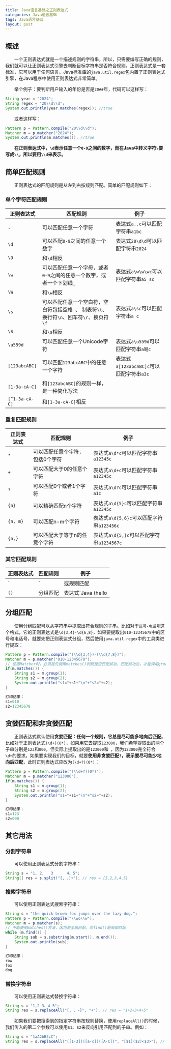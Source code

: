 ```yaml
---
title: Java语言基础之正则表达式
categories: Java语言基础
tags: Java语言基础
layout: post
---
```




## 概述

　　一个正则表达式就是一个描述规则的字符串，所以，只需要编写正确的规则，我们就可以让正则表达式引擎去判断目标字符串是否符合规则。正则表达式是一套标准，它可以用于任何语言。Java标准库的`java.util.regex`包内置了正则表达式引擎，在Java程序中使用正则表达式非常简单。

　　举个例子：要判断用户输入的年份是否是`20##`年，代码可以这样写：

```java
String year = "2024";
String regex = "20\\d\\d";
System.out.println(year.matches(regex)); //true
```

　　或者这样写：

```java
Pattern p = Pattern.compile("20\\d\\d");
Matcher m = p.matcher("2024");
System.out.println(m.matches()); //true
```

　　**在正则表达式中，`\d`表示任意一个`0-9`之间的数字，而在Java中转义字符`\`要写成`\\`，所以要用`\\d`来表示。**

## 简单匹配规则

　　正则表达式的匹配规则是从左到右按规则匹配。简单的匹配规则如下：

### 单个字符匹配规则

| 正则表达式     | 匹配规则                                                     | 例子                                     |
| -------------- | ------------------------------------------------------------ | ---------------------------------------- |
| `.`            | 可以匹配任意一个字符                                         | 表达式`a..c`可以匹配字符串`a1bc`         |
| `\d`           | 可以匹配`0-9`之间的任意一个数字                              | 表达式`20\d\d`可以匹配字符串`2024`       |
| `\D`           | 和`\d`相反                                                   |                                          |
| `\w`           | 可以匹配任意一个字母，或者`0-9`之间的任意一个数字，或者一个下划线`_` | 表达式`a\w\w\wc`可以匹配字符串`a5_sc`    |
| `\W`           | 和`\w`相反                                                   |                                          |
| `\s`           | 可以匹配任意一个空白符，空白符包括空格` `、 制表符`\t`、换行符`\n`、回车符`\r`、换页符`\f` | 表达式`a\sc`可以匹配字符串`a c`          |
| `\S`           | 和`\s`相反                                                   |                                          |
| `\u559d`       | 可以匹配任意一个Unicode字符                                  | 表达式`a\u559d`可以匹配字符串`a喝c`      |
| `[123abcABC]`  | 可以匹配`123abcABC`中的任意一个字符                          | 表达式`a[123abcABC]c`可以匹配字符串`a3c` |
| `[1-3a-cA-C]`  | 和`[123abcABC]`的规则一样，是一种简化写法                    |                                          |
| `[^1-3a-cA-C]` | 和`[1-3a-cA-C]`相反                                          |                                          |

### 重复匹配规则

| 正则表达式 | 匹配规则                        | 例子                                      |
| ---------- | ------------------------------- | ----------------------------------------- |
| `*`        | 可以匹配任意个字符，包括0个字符 | 表达式`a\d*c`可以匹配字符串`a12345c`      |
| `+`        | 可以匹配大于0的任意个字符       | 表达式`a\d+c`可以匹配字符串`a12345c`      |
| `?`        | 可以匹配0个或者1个字符          | 表达式`a\d?c`可以匹配字符串`a1c`          |
| `{n}`      | 可以精确匹配n个字符             | 表达式`a\d{5}c`可以匹配字符串`a12345c`    |
| `{n, m}`   | 可以匹配n-m个字符               | 表达式`a\d{5,6}c`可以匹配字符串`a123456c` |
| `{n,}`     | 可以匹配大于等于n的任意个字符   | 表达式`a\d{5,}c`可以匹配字符串`a1234567c` |

### 其它匹配规则

| 正则表达式 | 匹配规则   | 例子                                                 |
| ---------- | ---------- | ---------------------------------------------------- |
| `|`        | 或规则匹配 | 表达式`hello|world`可以匹配字符串`world`             |
| `()`       | 分组匹配   | 表达式`Java (hello|world)`可以匹配字符串`Java world` |

## 分组匹配

　　使用分组匹配可以从字符串中提取出符合规则的子串。比如对于`区号-电话号`这个格式，它的正则表达式是`\d{3,4}-\d{6,8}`，如果要提取出`010-12345678`中的区号和电话号，就要先把正则表达式分组，然后使用`java.util.regex`中的工具类进行提取：

```java
Pattern p = Pattern.compile("(\\d{3,4})-(\\d{7,8})");
Matcher m = p.matcher("010-12345678");
// 使用Matcher时，必须首先调用matches()判断是否匹配成功，匹配成功后，才能调用group()提取子串
if(m.matches()) {
    String s1 = m.group(1);
    String s2 = m.group(2);
    System.out.println("s1="+s1+"\n"+"s2="+s2);
}

打印结果：
s1=010
s2=12345678
```

## 贪婪匹配和非贪婪匹配

　　正则表达式默认使用**贪婪匹配：任何一个规则，它总是尽可能多地向后匹配**。比如对于正则表达式`(\d+)(0*)`，如果用它去提取`123000`，我们希望提取出的两个子串分别是`123`和`000`，但实际上提取出的是`123000`和` `，因为`123000`完全符合`\d+`的要求。如果要实现我们的目标，就要**使用非贪婪匹配`?`，表示要尽可能少地向后匹配**，此时正则表达式应改为`(\d+?)(0*)`：

```java
Pattern p = Pattern.compile("(\\d+?)(0*)");
Matcher m = p.matcher("123000");
if(m.matches()) {
    String s1 = m.group(1);
    String s2 = m.group(2);
    System.out.println("s1="+s1+"\n"+"s2="+s2);
}

打印结果：
s1=123
s2=000
```

## 其它用法

### 分割字符串

　　可以使用正则表达式分割字符串：

```java
String s = "1, 2,   3      4、5";
String[] res = s.split("[, 、]+"); // res = {1,2,3,4,5}
```

### 搜索字符串

　　可以使用正则表达式搜索字符串：

```java
String s = "the quick brown fox jumps over the lazy dog.";
Pattern p = Pattern.compile("\\wo\\w");
Matcher m = p.matcher(s);
// 不能使用matches()方法，因为是全局匹配，而find()是局部匹配
while (m.find()) {
    String sub = s.substring(m.start(), m.end());
    System.out.println(sub);
}

打印结果：
row
fox
dog
```

### 替换字符串

　　可以使用正则表达式替换字符串：

```java
String s = "1,2 3、4-5";
String res = s.replaceAll("[, 、-]", "+"); // res = "1+2+3+4+5"
```

　　如果我们要把搜索到的指定字符串按规则替换，使用`replaceAll()`的时候，我们传入的第二个参数可以使用`$1`、`$2`来反向引用匹配到的子串。例如：

```java
String s = "1aA2bB3cC";
String res = s.replaceAll("([1-3])([a-c])([A-C])", "[$1]($2)<$3>"); // res = [1](a)<A>[2](b)<B>[3](c)<C>
```

